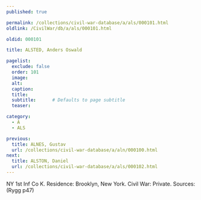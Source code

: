 ```yaml
---
published: true

permalink: /collections/civil-war-database/a/als/000101.html
oldlink: /CivilWar/db/a/als/000101.html

oldid: 000101

title: ALSTED, Anders Oswald

pagelist:
  exclude: false
  order: 101
  image: 
  alt:
  caption:
  title:
  subtitle:      # Defaults to page subtitle
  teaser:

category: 
  - A 
  - ALS

previous:
  title: ALNES, Gustav
  url: /collections/civil-war-database/a/aln/000100.html  
next:
  title: ALSTON, Daniel
  url: /collections/civil-war-database/a/als/000102.html   
---
```

NY 1st Inf Co K. Residence: Brooklyn, New York. Civil War: Private. Sources: (Rygg p47)